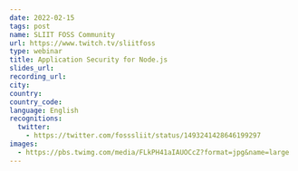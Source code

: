 ```yaml
---
date: 2022-02-15
tags: post
name: SLIIT FOSS Community
url: https://www.twitch.tv/sliitfoss
type: webinar
title: Application Security for Node.js
slides_url:
recording_url: 
city: 
country: 
country_code: 
language: English
recognitions:
  twitter:
    - https://twitter.com/fosssliit/status/1493241428646199297
images:
  - https://pbs.twimg.com/media/FLkPH41aIAUOCcZ?format=jpg&name=large
---
```

